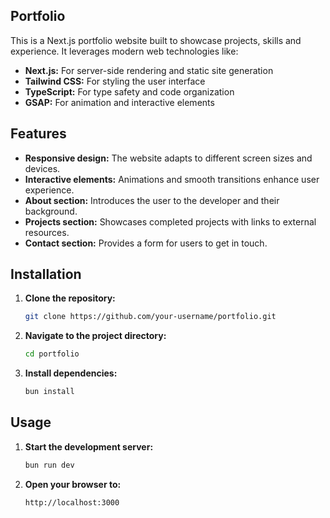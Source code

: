 ## Portfolio

This is a Next.js portfolio website built to showcase projects, skills and experience. It leverages modern web technologies like:

* **Next.js:** For server-side rendering and static site generation
* **Tailwind CSS:** For styling the user interface
* **TypeScript:** For type safety and code organization
* **GSAP:** For animation and interactive elements

## Features

* **Responsive design:** The website adapts to different screen sizes and devices.
* **Interactive elements:**  Animations and smooth transitions enhance user experience.
* **About section:** Introduces the user to the developer and their background.
* **Projects section:** Showcases completed projects with links to external resources.
* **Contact section:** Provides a form for users to get in touch.

## Installation

1. **Clone the repository:**
   ```bash
   git clone https://github.com/your-username/portfolio.git
   ```
2. **Navigate to the project directory:**
   ```bash
   cd portfolio
   ```
3. **Install dependencies:**
   ```bash
   bun install
   ```

## Usage

1. **Start the development server:**
   ```bash
   bun run dev
   ```
2. **Open your browser to:**
   ```bash
   http://localhost:3000
   ```
